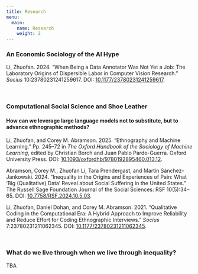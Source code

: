 ```yaml
---
title: Research
menu:
  main:
    name: Research
    weight: 2
---
```


<!-- When I started high school, I decided I would run away from programming and study some sort of social science like Max Weber did. My teacher, not knowing anything about social science, wanted me to stay, so he proposed that I just try to reimagine whatever social problems I was interested in as programming problems. 

I don't want to admit he was right, so now I try to do the opposite -- reimagine programming problems as social problems. 

-->

### An Economic Sociology of the AI Hype

Li, Zhuofan. 2024. “When Being a Data Annotator Was Not Yet a Job: The Laboratory Origins of Dispersible Labor in Computer Vision Research.” *Socius* 10:23780231241259617. DOI: [10.1177/23780231241259617](https://doi.org/10.1177/23780231241259617).


<br />

### Computational Social Science and Shoe Leather

#### How can we leverage large language models not to substitute, but to advance ethnographic methods?

Li, Zhuofan, and Corey M. Abramson. 2025. “Ethnography and Machine Learning.” Pp. 245–72 in *The Oxford Handbook of the Sociology of Machine Learning*, edited by Christian Borch and Juan Pablo Pardo-Guerra. Oxford University Press. DOI: [10.1093/oxfordhb/9780192895460.013.12](https://doi.org/10.1093/oxfordhb/9780192895460.013.12).

Abramson, Corey M., Zhuofan Li, Tara Prendergast, and Martín Sánchez-Jankowski. 2024. “Inequality in the Origins and Experiences of Pain: What ‘Big (Qualitative) Data’ Reveal about Social Suffering in the United States.” The Russell Sage Foundation Journal of the Social Sciences: RSF 10(5):34–65. DOI: [10.7758/RSF.2024.10.5.03](https://doi.org/10.7758/RSF.2024.10.5.03).

Li, Zhuofan, Daniel Dohan, and Corey M. Abramson. 2021. “Qualitative Coding in the Computational Era: A Hybrid Approach to Improve Reliability and Reduce Effort for Coding Ethnographic Interviews.” *Socius* 7:23780231211062345. DOI: [10.1177/23780231211062345](https://doi.org/10.1177/23780231211062345).


<br />

### What do we live through when we live through inequality?

TBA

<!---

How do temporal inequalities translate resource disparities into unequal agency in making life-and-death decisions in cancer clinics?

How do spatial inequalities shape neighborhood vulnerability to and resilience against crises?

-->

<br />
